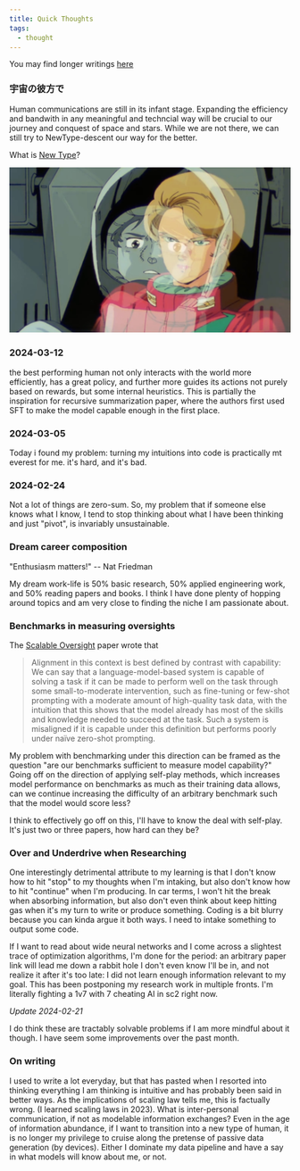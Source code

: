 ```yaml
---
title: Quick Thoughts
tags:
  - thought
---
```


You may find longer writings [here](writings/)

### 宇宙の彼方で

Human communications are still in its infant stage. Expanding the efficiency and bandwith in any meaningful and techncial way will be crucial to our journey and conquest of space and stars. While we are not there, we can still try to NewType-descent our way for the better.

What is [New Type](Zeon's%20Call.md)?

![New Type](img/nt.jpg)

### 2024-03-12

the best performing human not only interacts with the world more efficiently, has a great policy, and further more guides its actions not purely based on rewards, but some internal heuristics. This is partially the inspiration for recursive summarization paper, where the authors first used SFT to make the model capable enough in the first place.

### 2024-03-05

Today i found my problem: turning my intuitions into code is practically mt everest for me. it's hard, and it's bad. 

### 2024-02-24

Not a lot of things are zero-sum. So, my problem that if someone else knows what I know, I tend to stop thinking about what I have been thinking and just "pivot", is invariably unsustainable.

### Dream career composition

"Enthusiasm matters!" -- Nat Friedman

My dream work-life is 50% basic research, 50% applied engineering work, and 50% reading papers and books. I think I have done plenty of hopping around topics and am very close to finding the niche I am passionate about.

### Benchmarks in measuring oversights

The [Scalable Oversight](https://arxiv.org/abs/2211.03540) paper wrote that

> Alignment in this context is best defined by contrast with capability: We can say that a language-model-based system is capable of solving a task if it can be made to perform well on the task through some small-to-moderate intervention, such as fine-tuning or few-shot prompting with a moderate amount of high-quality task data, with the intuition that this shows that the model already has most of the skills and knowledge needed to succeed at the task. Such a system is misaligned if it is capable under this definition but performs poorly under naïve zero-shot prompting.

My problem with benchmarking under this direction can be framed as the question "are our benchmarks sufficient to measure model capability?" Going off on the direction of applying self-play methods, which increases model performance on benchmarks as much as their training data allows, can we continue increasing the difficulty of an arbitrary benchmark such that the model would score less?

I think to effectively go off on this, I'll have to know the deal with self-play. It's just two or three papers, how hard can they be?

### Over and Underdrive when Researching

One interestingly detrimental attribute to my learning is that I don't know how to hit "stop" to my thoughts when I'm intaking, but also don't know how to hit "continue" when I'm producing. In car terms, I won't hit the break when absorbing information, but also don't even think about keep hitting gas when it's my turn to write or produce something. Coding is a bit blurry because you can kinda argue it both ways. I need to intake something to output some code. 

If I want to read about wide neural networks and I come across a slightest trace of optimization algorithms, I'm done for the period: an arbitrary paper link will lead me down a rabbit hole I don't even know I'll be in, and not realize it after it's too late: I did not learn enough information relevant to my goal. This has been postponing my research work in multiple fronts. I'm literally fighting a 1v7 with 7 cheating AI in sc2 right now.

*Update 2024-02-21*

I do think these are tractably solvable problems if I am more mindful about it though. I have seem some improvements over the past month.

### On writing

I used to write a lot everyday, but that has pasted when I resorted into thinking everything I am thinking is intuitive and has probably been said in better ways. As the implications of scaling law tells me, this is factually wrong. (I learned scaling laws in 2023).
What is inter-personal communication, if not as modelable information exchanges? Even in the age of information abundance, if I want to transition into a new type of human, it is no longer my privilege to cruise along the pretense of passive data generation (by devices).
Either I dominate my data pipeline and have a say in what models will know about me, or not. 
